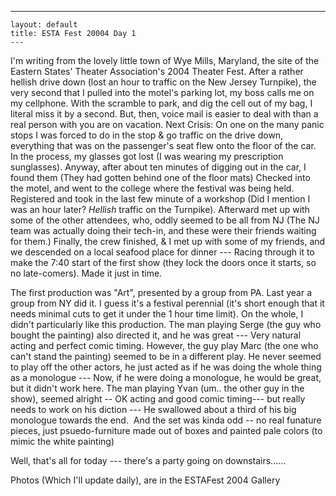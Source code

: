   ---
    layout: default
    title: ESTA Fest 20004 Day 1
    ---
<P>I'm writing from the lovely little town of Wye Mills, Maryland, the site of the Eastern States' Theater Association's 2004 Theater Fest. After a rather hellish drive down (lost an hour to traffic on the New Jersey Turnpike), the very second that I pulled into the motel's parking lot, my boss calls me on my cellphone. With the scramble to park, and dig the cell out of my bag, I literal miss it by a second. But, then, voice mail is easier to deal with than a real person with you are on vacation. Next Crisis: On one on the many panic stops I was forced to do in the stop &amp; go traffic on the drive down, everything that was on the passenger's seat flew onto the floor of the car. In the process, my glasses got lost (I was wearing my prescription sunglasses). Anyway, after about ten minutes of digging out in the car, I found them (They had gotten behind one of the floor mats) Checked into the motel, and went to the college where the festival was being held. Registered and took in the last few minute of a workshop (Did I mention I was an hour later? <EM>Hellish</EM> traffic on the Turnpike). Afterward met up with some of the other attendees, who, oddly seemed to be all from NJ (The NJ team was actually doing their tech-in, and these were their friends waiting for them.) Finally, the crew finished, &amp; I met up with some of my friends, and we descended on a local seafood place for dinner --- Racing through it to make the 7:40 start of the first show (they lock the doors once it starts, so no late-comers). Made it just in time. </P>
<P>The first production was "Art", presented by a group from PA. Last year a group from NY did it. I guess it's a festival perennial (it's short enough that it needs minimal cuts to get it under the 1 hour time limit). On the whole, I didn't particularly like this production. The man playing Serge (the guy who bought the painting) also directed it, and he was great --- Very natural acting and perfect comic timing. However, the guy play Marc (the one who can't stand the painting) seemed to be in a different play. He never seemed to play off the other actors, he just acted as if he was doing the whole thing as a monologue --- Now, if he were doing a monologue, he would be great, but it didn't work here. The man playing Yvan (um.. the other guy in the show), seemed alright -- OK acting and good comic timing--- but really needs to work on his diction --- He swallowed about a third of his big monologue towards the end.&nbsp; And the set was kinda odd -- no real funature pieces, just psuedo-furniture made out of boxes and painted pale colors (to mimic the white painting)</P>
<P>Well, that's all for today --- there's a party going on downstairs...... </P>
<P>Photos (Which I'll update daily), are in the ESTAFest 2004 Gallery</P>
